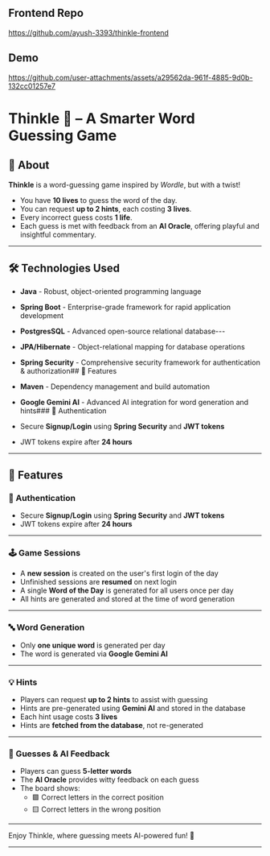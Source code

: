 ## Frontend Repo
https://github.com/ayush-3393/thinkle-frontend

## Demo
https://github.com/user-attachments/assets/a29562da-961f-4885-9d0b-132cc01257e7

# Thinkle 🎯 – A Smarter Word Guessing Game

## 🧠 About

**Thinkle** is a word-guessing game inspired by *Wordle*, but with a twist!

- You have **10 lives** to guess the word of the day.
- You can request **up to 2 hints**, each costing **3 lives**.
- Every incorrect guess costs **1 life**.
- Each guess is met with feedback from an **AI Oracle**, offering playful and insightful commentary.

---

## 🛠 Technologies Used
- **Java** - Robust, object-oriented programming language
- **Spring Boot** - Enterprise-grade framework for rapid application development
- **PostgresSQL** - Advanced open-source relational database---
- **JPA/Hibernate** - Object-relational mapping for database operations
- **Spring Security** - Comprehensive security framework for authentication & authorization## 🚀 Features
- **Maven** - Dependency management and build automation
- **Google Gemini AI** - Advanced AI integration for word generation and hints### 🔐 Authentication

- Secure **Signup/Login** using **Spring Security** and **JWT tokens**
- JWT tokens expire after **24 hours**

---
## 🚀 Features

### 🔐 Authentication

- Secure **Signup/Login** using **Spring Security** and **JWT tokens**
- JWT tokens expire after **24 hours**

---

### 🕹 Game Sessions

- A **new session** is created on the user's first login of the day
- Unfinished sessions are **resumed** on next login
- A single **Word of the Day** is generated for all users once per day
- All hints are generated and stored at the time of word generation

---

### 🔤 Word Generation

- Only **one unique word** is generated per day
- The word is generated via **Google Gemini AI**

---

### 💡 Hints

- Players can request **up to 2 hints** to assist with guessing
- Hints are pre-generated using **Gemini AI** and stored in the database
- Each hint usage costs **3 lives**
- Hints are **fetched from the database**, not re-generated

---

### 🎯 Guesses & AI Feedback

- Players can guess **5-letter words**
- The **AI Oracle** provides witty feedback on each guess
- The board shows:
  - 🟩 Correct letters in the correct position
  - 🟨 Correct letters in the wrong position

---

Enjoy Thinkle, where guessing meets AI-powered fun! 🚀

---












